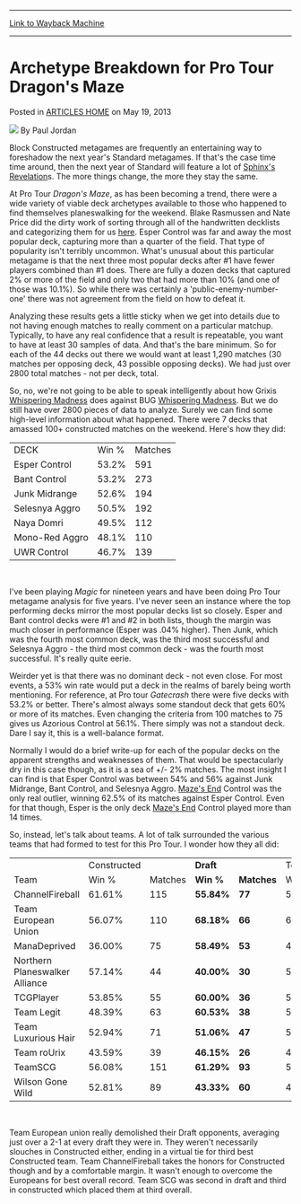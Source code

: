 
---
[Link to Wayback Machine](https://web.archive.org/web/20171031072237/https://magic.wizards.com/en/articles/archive/archetype-breakdown-pro-tour-dragons-maze-2013-05-19)

[_metadata_:author]:- "Paul Jordan"
[_metadata_:description]:- "Block Constructed metagames are frequently an entertaining way to foreshadow the next year's Standard metagames. If that's the case time time around, then the next year of Standard will feature a lot of Sphinx's Revelations. The more things change, the more they stay the same."
[_metadata_:generator]:- "Drupal 7 (http://drupal.org)"
[_metadata_:node]:- "297166"
[_metadata_:publish_date]:- "2013-05-19"
[_metadata_:source]:- "div-main-content"
[_metadata_:title]:- "Archetype Breakdown for Pro Tour Dragon's Maze"
[_metadata_:wayback_capture_timestamp]:- "2017-10-31 07:22:37"
[_metadata_:wayback_raw_url]:- "https://web.archive.org/web/20171031072237id_/https://magic.wizards.com/en/articles/archive/archetype-breakdown-pro-tour-dragons-maze-2013-05-19"
[_metadata_:wayback_url]:- "https://magic.wizards.com/en/articles/archive/archetype-breakdown-pro-tour-dragons-maze-2013-05-19"
---


Archetype Breakdown for Pro Tour Dragon's Maze
==============================================



 Posted in [ARTICLES HOME](/en/articles)
 on May 19, 2013 






![](https://web.archive.org/web/20150913141826im_/http://magic.wizards.com/sites/mtg/files/styles/auth_small/public/images/person/authorpic_PaulJordan.jpg?itok=_euK3Tu0)
By Paul Jordan











Block Constructed metagames are frequently an entertaining way to foreshadow the next year's Standard metagames. If that's the case time time around, then the next year of Standard will feature a lot of [Sphinx's Revelation](http://gatherer.wizards.com/Pages/Card/Details.aspx?name=Sphinx%27s+Revelation)s. The more things change, the more they stay the same.


At Pro Tour *Dragon's Maze*, as has been becoming a trend, there were a wide variety of viable deck archetypes available to those who happened to find themselves planeswalking for the weekend. Blake Rasmussen and Nate Price did the dirty work of sorting through all of the handwritten decklists and categorizing them for us [here](http://archive.wizards.com/magic/magazine/article.aspx?x=mtg/daily/eventcoverage/ptdgm13/Metagame_Breakdown). Esper Control was far and away the most popular deck, capturing more than a quarter of the field. That type of popularity isn't terribly uncommon. What's unusual about this particular metagame is that the next three most popular decks after #1 have fewer players combined than #1 does. There are fully a dozen decks that captured 2% or more of the field and only two that had more than 10% (and one of those was 10.1%). So while there was certainly a 'public-enemy-number-one' there was not agreement from the field on how to defeat it.


Analyzing these results gets a little sticky when we get into details due to not having enough matches to really comment on a particular matchup. Typically, to have any real confidence that a result is repeatable, you want to have at least 30 samples of data. And that's the bare minimum. So for each of the 44 decks out there we would want at least 1,290 matches (30 matches per opposing deck, 43 possible opposing decks). We had just over 2800 total matches - not per deck, total.


So, no, we're not going to be able to speak intelligently about how Grixis [Whispering Madness](http://gatherer.wizards.com/Pages/Card/Details.aspx?name=Whispering+Madness) does against BUG [Whispering Madness](http://gatherer.wizards.com/Pages/Card/Details.aspx?name=Whispering+Madness). But we do still have over 2800 pieces of data to analyze. Surely we can find some high-level information about what happened. There were 7 decks that amassed 100+ constructed matches on the weekend. Here's how they did:





|  |  |  |
| --- | --- | --- |
| DECK | Win % | Matches |
| Esper Control | 53.2% | 591 |
| Bant Control | 53.2% | 273 |
| Junk Midrange | 52.6% | 194 |
| Selesnya Aggro | 50.5% | 192 |
| Naya Domri | 49.5% | 112 |
| Mono-Red Aggro | 48.1% | 110 |
| UWR Control | 46.7% | 139 |


 


I've been playing *Magic* for nineteen years and have been doing Pro Tour metagame analysis for five years. I've never seen an instance where the top performing decks mirror the most popular decks list so closely. Esper and Bant control decks were #1 and #2 in both lists, though the margin was much closer in performance (Esper was .04% higher). Then Junk, which was the fourth most common deck, was the third most successful and Selesnya Aggro - the third most common deck - was the fourth most successful. It's really quite eerie.


Weirder yet is that there was no dominant deck - not even close. For most events, a 53% win rate would put a deck in the realms of barely being worth mentioning. For reference, at Pro tour *Gatecrash* there were five decks with 53.2% or better. There's almost always some standout deck that gets 60% or more of its matches. Even changing the criteria from 100 matches to 75 gives us Azorious Control at 56.1%. There simply was not a standout deck. Dare I say it, this is a well-balance format.


Normally I would do a brief write-up for each of the popular decks on the apparent strengths and weaknesses of them. That would be spectacularly dry in this case though, as it is a sea of +/- 2% matches. The most insight I can find is that Esper Control was between 54% and 56% against Junk Midrange, Bant Control, and Selesnya Aggro. [Maze's End](http://gatherer.wizards.com/Pages/Card/Details.aspx?name=Maze%27s+End) Control was the only real outlier, winning 62.5% of its matches against Esper Control. Even for that though, Esper is the only deck [Maze's End](http://gatherer.wizards.com/Pages/Card/Details.aspx?name=Maze%27s+End) Control played more than 14 times.


So, instead, let's talk about teams. A lot of talk surrounded the various teams that had formed to test for this Pro Tour. I wonder how they all did:





|  |  |  |  |  |  |  |
| --- | --- | --- | --- | --- | --- | --- |
|  | Constructed |  | **Draft** |  | Total |  |
| Team | Win % | Matches | **Win %** | **Matches** | Win % | Matches |
| ChannelFireball | 61.61% | 115 | **55.84%** | **77** | 59.26% | 192 |
| Team European Union | 56.07% | 110 | **68.18%** | **66** | 60.69% | 176 |
| ManaDeprived | 36.00% | 75 | **58.49%** | **53** | 45.31% | 128 |
| Northern Planeswalker Alliance | 57.14% | 44 | **40.00%** | **30** | 50.00% | 74 |
| TCGPlayer | 53.85% | 55 | **60.00%** | **36** | 56.32% | 91 |
| Team Legit | 48.39% | 63 | **60.53%** | **38** | 53.00% | 101 |
| Team Luxurious Hair | 52.94% | 71 | **51.06%** | **47** | 52.17% | 118 |
| Team roUrix | 43.59% | 39 | **46.15%** | **26** | 44.62% | 65 |
| TeamSCG | 56.08% | 151 | **61.29%** | **93** | 58.09% | 244 |
| Wilson Gone Wild | 52.81% | 89 | **43.33%** | **60** | 48.99% | 149 |


 


Team European union really demolished their Draft opponents, averaging just over a 2-1 at every draft they were in. They weren't necessarily slouches in Constructed either, ending in a virtual tie for third best Constructed team. Team ChannelFireball takes the honors for Constructed though and by a comfortable margin. It wasn't enough to overcome the Europeans for best overall record. Team SCG was second in draft and third in constructed which placed them at third overall.







